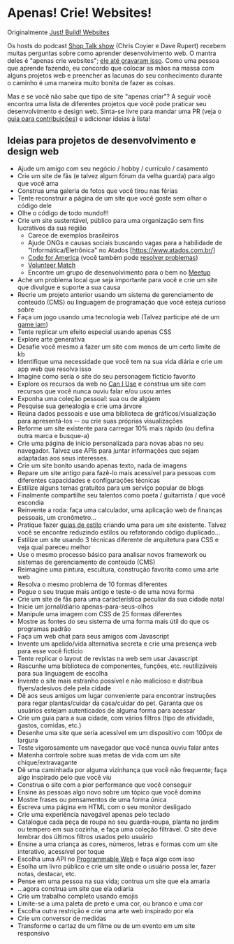 # Apenas! Crie! Websites!

Originalmente [Just! Build! Websites](https://github.com/melanierichards/just-build-websites)

Os hosts do podcast [Shop Talk show](http://shoptalkshow.com/) (Chris Coyier e Dave Rupert) recebem muitas perguntas sobre como aprender desenvolvimento web. O mantra deles é "apenas crie websites"; [ele até gravaram isso](http://shoptalkshow.com/mantra/). Como uma pessoa que aprende fazendo, eu concordo que colocar as mãos na massa com alguns projetos web e preencher as lacunas do seu conhecimento durante o caminho é uma maneira muito bonita de fazer as coisas.

Mas e se você não sabe que tipo de site "apenas criar"? A seguir você encontra uma lista de diferentes projetos que você pode praticar seu desenvolvimento e design web. Sinta-se livre para mandar uma PR (veja o [guia para contribuições](CONTRIBUTING.md)) e adicionar ideias à lista!

## Ideias para projetos de desenvolvimento e design web

* Ajude um amigo com seu negócio / hobby / currículo / casamento
* Crie um site de fãs (e talvez algum fórum da velha guarda) para algo que você ama
* Construa uma galeria de fotos que você tirou nas férias
* Tente reconstruir a página de um site que você goste sem olhar o código dele
* Olhe o código de todo mundo!!!
* Crie um site sustentável, público para uma organização sem fins lucrativos da sua região
  * Carece de exemplos brasileiros
  * Ajude ONGs e causas sociais buscando vagas para a habilidade de "Informática/Eletrônica" no Atados [https://www.atados.com.br/]
  * [Code for America](http://www.codeforamerica.org/) (você também pode [resolver problemas](https://www.codeforamerica.org/geeks/civicissues))
  * [Volunteer Match](https://www.volunteermatch.org/)
  * Encontre um grupo de desenvolvimento para o bem no [Meetup](http://meetup.com)
* Ache um problema local que seja importante para você e crie um site que divulgue e suporte a sua causa
* Recrie um projeto anterior usando um sistema de gerenciamento de conteúdo (CMS) ou linguagem de programação que você esteja curioso sobre
* Faça um jogo usando uma tecnologia web (Talvez participe até de um [game jam](http://www.indiegamejams.com/))
* Tente replicar um efeito especial usando apenas CSS
* Explore arte generativa
* Desafie você mesmo a fazer um site com menos de um certo limite de kb
* Identifique uma necessidade que você tem na sua vida diária e crie um app web que resolva isso
* Imagine como seria o site do seu personagem fictício favorito
* Explore os recursos da web no [Can I Use](http://caniuse.com/) e construa um site com recursos que você nunca ouviu falar e/ou usou antes
* Exponha uma coleção pessoal: sua ou de algúem
* Pesquise sua genealogia e crie uma árvore
* Reúna dados pessoais e use uma biblioteca de gráficos/visualização para apresentá-los -- ou crie suas próprias visualizações
* Reforme um site existente para carregar 10% mais rápido (ou defina outra marca e busque-a)
* Crie uma página de início personalizada para novas abas no seu navegador. Talvez use APIs para juntar informações que sejam adaptadas aos seus interesses.
* Crie um site bonito usando apenas texto, nada de imagens
* Repare um site antigo para fazê-lo mais acessível para pessoas com diferentes capacidades e configurações técnicas
* Estilize alguns temas gratuitos para um serviço popular de blogs
* Finalmente compartilhe seu talentos como poeta / guitarrista / que você escondia
* Reinvente a roda: faça uma calculador, uma aplicação web de finanças pessoais, um cronômetro...
* Pratique fazer [guias de estilo](http://styleguides.io/examples.html) criando uma para um site existente. Talvez você se encontre reduzindo estilos ou refatorando código duplicado...
* Estilize um site usando 3 técnicas diferente de arquitetura para CSS e veja qual pareceu melhor
* Use o mesmo processo básico para analisar novos framework ou sistemas de gerenciamento de conteúdo (CMS)
* Reimagine uma pintura, escultura, construção favorita como uma arte web
* Resolva o mesmo problema de 10 formas diferentes
* Pegue o seu truque mais antigo e teste-o de uma nova forma
* Crie um site de fãs para uma característica peculiar da sua cidade natal
* Inicie um jornal/diário apenas-para-seus-olhos
* Manipule uma imagem com CSS de 25 formas diferentes
* Mostre as fontes do seu sistema de uma forma mais útil do que os programas padrão
* Faça um web chat para seus amigos com Javascript
* Invente um apelido/vida alternativa secreta e crie uma presença web para esse você fictício
* Tente replicar o layout de revistas na web sem usar Javascript
* Rascunhe uma biblioteca de componentes, funções, etc. reutilizáveis para sua linguagem de escolha
* Invente o site mais estranho possível e não malicioso e distribua flyers/adesivos dele pela cidade
* Dê aos seus amigos um lugar conveniente para encontrar instruções para regar plantas/cuidar da casa/cuidar do pet. Garanta que os usuários estejam autenticados de alguma forma para acessar
* Crie um guia para a sua cidade, com vários filtros (tipo de atividade, gastos, comidas, etc.)
* Desenhe uma site que seria acessível em um dispositivo com 100px de largura
* Teste vigorosamente um navegador que você nunca ouviu falar antes
* Matenha controle sobre suas metas de vida com um site chique/extravagante
* Dê uma caminhada por alguma vizinhança que você não frequente; faça algo inspirado pelo que você viu
* Construa o site com a pior performance que você conseguir
* Ensine às pessoas algo novo sobre um tópico que você domina
* Mostre frases ou pensamentos de uma forma única
* Escreva uma página em HTML com o seu monitor desligado
* Crie uma experiência navegável apenas pelo teclado
* Catalogue cada peça de roupa no seu guarda-roupa, planta no jardim ou tempero em sua cozinha, e faça uma coleção filtrável. O site deve lembrar dos últimos filtros usados pelo usuário
* Ensine a uma criança as cores, números, letras e formas com um site interativo, acessível por toque
* Escolha uma API no [Programmable Web](http://www.programmableweb.com/apis/directory) e faça algo com isso
* Esolha um livro público e crie um site onde o usuário possa ler, fazer notas, destacar, etc.
* Pense em uma pessoa na sua vida; contrua um site que ela amaria
* ...agora construa um site que ela odiaria
* Crie um trabalho completo usando emojis
* Limite-se a uma paleta de preto e uma cor, ou branco e uma cor
* Escolha outra restrição e crie uma arte web inspirado por ela
* Crie um conversor de medidas
* Transforme o cartaz de um filme ou de um evento em um site responsivo
